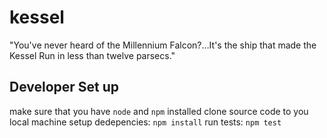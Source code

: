 # kessel

"You've never heard of the Millennium Falcon?…It's the ship that made the Kessel Run in less than twelve parsecs."




Developer Set up
----------------
make sure that you have `node` and `npm` installed
clone source code to you local machine
setup dedepencies: `npm install`
run tests: `npm test`
